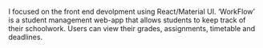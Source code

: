 I focused on the front end devolpment using React/Material UI.
‘WorkFlow’ is a student management web-app that allows students to keep track of their schoolwork. Users can view their grades, assignments, timetable and deadlines. 
